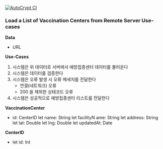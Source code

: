 [![AutoCrypt CI](https://github.com/klioop/AutoCrypt-Assignment/actions/workflows/actions.yml/badge.svg)](https://github.com/klioop/AutoCrypt-Assignment/actions/workflows/actions.yml)

### Load a List of Vaccination Centers from Remote Server Use-cases

**Data**

* URL

**Use-Cases**

1. 시스템은 위 데이터로 서버에서 예방접종센터 데이터를 불러온다
2. 시스템은 데이터를 검증한다
3. 시스템은 오류 발생 시 오류 메세지를 전달한다
   - 연결(네트워크) 오류
   - 200 을 제외한 상태코드 오류
4. 시스템은 성공적으로 예방접종센터 리스트를 전달한다



**VaccinationCenter**

* id: CenterID
  let name: String
  let facilityN ame: String
  let address: String
  let lat: Double
  let lng: Double
  let updatedAt: Date

**CenterID**

* let id: Int
